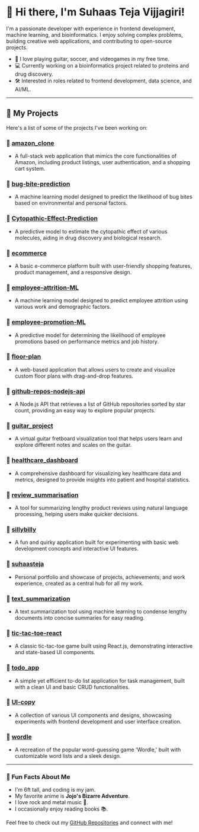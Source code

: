 # 👋 Hi there, I'm Suhaas Teja Vijjagiri!

I'm a passionate developer with experience in frontend development, machine learning, and bioinformatics. I enjoy solving complex problems, building creative web applications, and contributing to open-source projects.

- 🎸 I love playing guitar, soccer, and videogames in my free time.
- 💻 Currently working on a bioinformatics project related to proteins and drug discovery.
- 🛠️ Interested in roles related to frontend development, data science, and AI/ML.

---

## 🚀 My Projects

Here's a list of some of the projects I've been working on:

### 🔹 [amazon_clone](https://github.com/suhaasteja/amazon_clone)
- A full-stack web application that mimics the core functionalities of Amazon, including product listings, user authentication, and a shopping cart system.

### 🔹 [bug-bite-prediction](https://github.com/suhaasteja/bug-bite-prediction)
- A machine learning model designed to predict the likelihood of bug bites based on environmental and personal factors.

### 🔹 [Cytopathic-Effect-Prediction](https://github.com/suhaasteja/Cytopathic-Effect-Prediction)
- A predictive model to estimate the cytopathic effect of various molecules, aiding in drug discovery and biological research.

### 🔹 [ecommerce](https://github.com/suhaasteja/ecommerce)
- A basic e-commerce platform built with user-friendly shopping features, product management, and a responsive design.

### 🔹 [employee-attrition-ML](https://github.com/suhaasteja/employee-attrition-ML)
- A machine learning model designed to predict employee attrition using various work and demographic factors.

### 🔹 [employee-promotion-ML](https://github.com/suhaasteja/employee-promotion-ML)
- A predictive model for determining the likelihood of employee promotions based on performance metrics and job history.

### 🔹 [floor-plan](https://github.com/suhaasteja/floor-plan)
- A web-based application that allows users to create and visualize custom floor plans with drag-and-drop features.

### 🔹 [github-repos-nodejs-api](https://github.com/suhaasteja/github-repos-nodejs-api)
- A Node.js API that retrieves a list of GitHub repositories sorted by star count, providing an easy way to explore popular projects.

### 🔹 [guitar_project](https://github.com/suhaasteja/guitar_project)
- A virtual guitar fretboard visualization tool that helps users learn and explore different notes and scales on the guitar.

### 🔹 [healthcare_dashboard](https://github.com/suhaasteja/healthcare_dashboard)
- A comprehensive dashboard for visualizing key healthcare data and metrics, designed to provide insights into patient and hospital statistics.

### 🔹 [review_summarisation](https://github.com/suhaasteja/review_summarisation)
- A tool for summarizing lengthy product reviews using natural language processing, helping users make quicker decisions.

### 🔹 [sillybilly](https://github.com/suhaasteja/sillybilly)
- A fun and quirky application built for experimenting with basic web development concepts and interactive UI features.

### 🔹 [suhaasteja](https://github.com/suhaasteja/suhaasteja)
- Personal portfolio and showcase of projects, achievements, and work experience, created as a central hub for all my work.

### 🔹 [text_summarization](https://github.com/suhaasteja/text_summarization)
- A text summarization tool using machine learning to condense lengthy documents into concise summaries for easy reading.

### 🔹 [tic-tac-toe-react](https://github.com/suhaasteja/tic-tac-toe-react)
- A classic tic-tac-toe game built using React.js, demonstrating interactive and state-based UI components.

### 🔹 [todo_app](https://github.com/suhaasteja/todo_app)
- A simple yet efficient to-do list application for task management, built with a clean UI and basic CRUD functionalities.

### 🔹 [UI-copy](https://github.com/suhaasteja/UI-copy)
- A collection of various UI components and designs, showcasing experiments with frontend development and user interface creation.

### 🔹 [wordle](https://github.com/suhaasteja/wordle)
- A recreation of the popular word-guessing game 'Wordle,' built with customizable word lists and a sleek design.

---

### 🌟 Fun Facts About Me
- I'm 6ft tall, and coding is my jam.
- My favorite anime is **Jojo's Bizarre Adventure**.
- I love rock and metal music 🎸.
- I occasionally enjoy reading books 📚.

Feel free to check out my [GitHub Repositories](https://github.com/suhaasteja) and connect with me!
